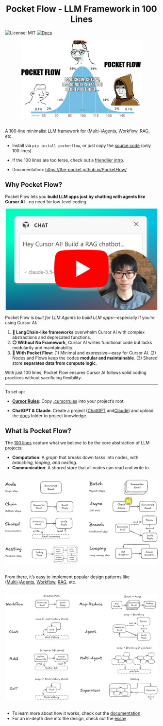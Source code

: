 <h1 align="center">Pocket Flow - LLM Framework in 100 Lines</h1>



![License: MIT](https://img.shields.io/badge/License-MIT-yellow.svg)
[![Docs](https://img.shields.io/badge/docs-latest-blue)](https://the-pocket.github.io/PocketFlow/)

<div align="center">
  <img src="./assets/minillmflow.jpg" width="400"/>
</div>

<br>

A [100-line](pocketflow/__init__.py) minimalist LLM framework for ([Multi-](https://the-pocket.github.io/PocketFlow/multi_agent.html))[Agents](https://the-pocket.github.io/PocketFlow/agent.html), [Workflow](https://the-pocket.github.io/PocketFlow/decomp.html), [RAG](https://the-pocket.github.io/PocketFlow/rag.html), etc.

- Install via  ```pip install pocketflow```, or just copy the [source code](pocketflow/__init__.py) (only 100 lines).

- If the 100 lines are too terse, check out a [friendlier intro](https://chatgpt.com/share/678564bd-1ba4-8000-98e4-a6ffe363c1b8).

- Documentation: https://the-pocket.github.io/PocketFlow/

## Why Pocket Flow?

Pocket Flow lets you **build LLM apps just by chatting with agents like Cursor AI**—no need for low-level coding.

<div align="center">
  <a href="https://youtu.be/0Pv5HVoVBYE" target="_blank">
    <img src="./assets/youtube.png" width="500" alt="IMAGE ALT TEXT" style="cursor: pointer;">
  </a>
</div>


Pocket Flow is *built for LLM Agents to build LLM apps*—especially if you’re using Cursor AI:

1. **🫠 LangChain-like frameworks** overwhelm Cursor AI with complex abstractions and deprecated functions.
2. **😐 Without No Framework,** Cursor AI writes functional code but lacks modularity and maintainability.
3. **🥰 With Pocket Flow**: (1) Minimal and expressive—easy for Cursor AI. (2) Nodes and Flows keep the codes **modular and maintainable**. (3) Shared store **separates data from compute logic**.

With just 100 lines, Pocket Flow ensures Cursor AI follows solid coding practices without sacrificing flexibility.

---

To set up:

  - **[Cursor Rules](https://docs.cursor.com/context/rules-for-ai)**: Copy [.cursorrules](assets/.cursorrules) into your project’s root.

  - **ChatGPT & Claude**: Create a project ([ChatGPT](https://help.openai.com/en/articles/10169521-using-projects-in-chatgpt) and[Claude](https://www.anthropic.com/news/projects)) and upload the [docs](docs) folder to project knowledge.
  

## What Is Pocket Flow?

The [100 lines](pocketflow/__init__.py) capture what we believe to be the core abstraction of LLM projects:
 - **Computation**: A *graph* that breaks down tasks into nodes, with *branching, looping,  and nesting*.
 - **Communication**: A *shared store* that all nodes can read and write to.

<br>
<div align="center">
  <img src="./assets/abstraction.png" width="600"/>
</div>
<br>

From there, it’s easy to implement popular design patterns like ([Multi-](https://the-pocket.github.io/PocketFlow/multi_agent.html))[Agents](https://the-pocket.github.io/PocketFlow/agent.html), [Workflow](https://the-pocket.github.io/PocketFlow/decomp.html), [RAG](https://the-pocket.github.io/PocketFlow/rag.html), etc.

<br>
<div align="center">
  <img src="./assets/paradigm.png" width="600"/>
</div>
<br>

- To learn more about how it works, check out the [documentation](https://the-pocket.github.io/PocketFlow/)
- For an in-depth dive into the design, check out the [essay](https://github.com/The-Pocket/.github/blob/main/profile/pocketflow.md)


